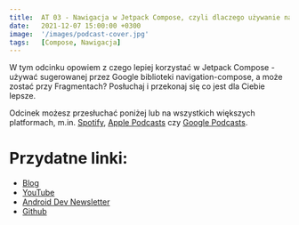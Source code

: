 ```yaml
---
title:  AT 03 - Nawigacja w Jetpack Compose, czyli dlaczego używanie navigation-compose to zły pomysł
date:   2021-12-07 15:00:00 +0300
image:  '/images/podcast-cover.jpg'
tags:   [Compose, Nawigacja]
---
```

W tym odcinku opowiem z czego lepiej korzystać w Jetpack Compose - używać sugerowanej przez Google biblioteki navigation-compose, a może zostać przy Fragmentach? Posłuchaj i przekonaj się co jest dla Ciebie lepsze.

Odcinek możesz przesłuchać poniżej lub na wszystkich większych platformach, m.in. [Spotify](/spotify), [Apple Podcasts](/apple) czy [Google Podcasts](/google).

<div class="buzzsprout-player-wrapper">
	<div id="buzzsprout-player-9680778"></div><script src="https://www.buzzsprout.com/1820265/9680778-at-03-nawigacja-w-jetpack-compose-czyli-dlaczego-uzywanie-navigation-compose-to-zly-pomysl.js?container_id=buzzsprout-player-9680778&player=small" type="text/javascript" charset="utf-8"></script>
</div>

# Przydatne linki:
- [Blog](https://patrykkosieradzki.com/)
- [YouTube](https://www.youtube.com/channel/UCJ71FwtAaIfNp0N9VnzJyJg)
- [Android Dev Newsletter](https://androiddevnews.com/)
- [Github](https://github.com/k0siara)